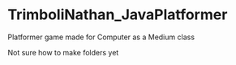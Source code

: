 # TrimboliNathan_JavaPlatformer
Platformer game made for Computer as a Medium class

Not sure how to make folders yet
